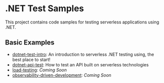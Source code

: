 # .NET Test Samples

This project contains code samples for testing serverless applications using .NET.

## Basic Examples

- [dotnet-test-intro](./dotnet-test-intro/): An introduction to serverless .NET testing using, the best place to start!
- [dotnet-api-test](./dotnet-api-test/): How to test an API built on serverless technologies
- [load-testing](./load-testing/): *Coming Soon*
- [observability-driven-development](./odd/): *Coming Soon*